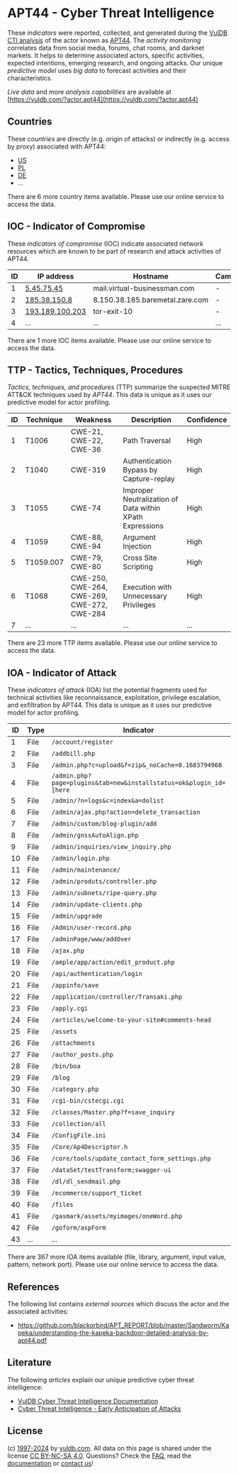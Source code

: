 # APT44 - Cyber Threat Intelligence

These _indicators_ were reported, collected, and generated during the [VulDB CTI analysis](https://vuldb.com/?kb.cti) of the actor known as [APT44](https://vuldb.com/?actor.apt44). The _activity monitoring_ correlates data from social media, forums, chat rooms, and darknet markets. It helps to determine associated actors, specific activities, expected intentions, emerging research, and ongoing attacks. Our unique _predictive model_ uses _big data_ to forecast activities and their characteristics.

_Live data_ and more _analysis capabilities_ are available at [https://vuldb.com/?actor.apt44](https://vuldb.com/?actor.apt44)

## Countries

These _countries_ are directly (e.g. origin of attacks) or indirectly (e.g. access by proxy) associated with APT44:

* [US](https://vuldb.com/?country.us)
* [PL](https://vuldb.com/?country.pl)
* [DE](https://vuldb.com/?country.de)
* ...

There are 6 more country items available. Please use our online service to access the data.

## IOC - Indicator of Compromise

These _indicators of compromise_ (IOC) indicate associated network resources which are known to be part of research and attack activities of APT44.

ID | IP address | Hostname | Campaign | Confidence
-- | ---------- | -------- | -------- | ----------
1 | [5.45.75.45](https://vuldb.com/?ip.5.45.75.45) | mail.virtual-businessman.com | - | High
2 | [185.38.150.8](https://vuldb.com/?ip.185.38.150.8) | 8.150.38.185.baremetal.zare.com | - | High
3 | [193.189.100.203](https://vuldb.com/?ip.193.189.100.203) | tor-exit-10 | - | High
4 | ... | ... | ... | ...

There are 1 more IOC items available. Please use our online service to access the data.

## TTP - Tactics, Techniques, Procedures

_Tactics, techniques, and procedures_ (TTP) summarize the suspected MITRE ATT&CK techniques used by _APT44_. This data is unique as it uses our predictive model for actor profiling.

ID | Technique | Weakness | Description | Confidence
-- | --------- | -------- | ----------- | ----------
1 | T1006 | CWE-21, CWE-22, CWE-36 | Path Traversal | High
2 | T1040 | CWE-319 | Authentication Bypass by Capture-replay | High
3 | T1055 | CWE-74 | Improper Neutralization of Data within XPath Expressions | High
4 | T1059 | CWE-88, CWE-94 | Argument Injection | High
5 | T1059.007 | CWE-79, CWE-80 | Cross Site Scripting | High
6 | T1068 | CWE-250, CWE-264, CWE-269, CWE-272, CWE-284 | Execution with Unnecessary Privileges | High
7 | ... | ... | ... | ...

There are 23 more TTP items available. Please use our online service to access the data.

## IOA - Indicator of Attack

These _indicators of attack_ (IOA) list the potential fragments used for technical activities like reconnaissance, exploitation, privilege escalation, and exfiltration by APT44. This data is unique as it uses our predictive model for actor profiling.

ID | Type | Indicator | Confidence
-- | ---- | --------- | ----------
1 | File | `/account/register` | High
2 | File | `/addbill.php` | Medium
3 | File | `/admin.php?c=upload&f=zip&_noCache=0.1683794968` | High
4 | File | `/admin.php?page=plugins&tab=new&installstatus=ok&plugin_id=[here` | High
5 | File | `/admin/?n=logs&c=index&a=dolist` | High
6 | File | `/admin/ajax.php?action=delete_transaction` | High
7 | File | `/admin/custom/blog-plugin/add` | High
8 | File | `/admin/gnssAutoAlign.php` | High
9 | File | `/admin/inquiries/view_inquiry.php` | High
10 | File | `/admin/login.php` | High
11 | File | `/admin/maintenance/` | High
12 | File | `/admin/produts/controller.php` | High
13 | File | `/admin/subnets/ripe-query.php` | High
14 | File | `/admin/update-clients.php` | High
15 | File | `/admin/upgrade` | High
16 | File | `/Admin/user-record.php` | High
17 | File | `/adminPage/www/addOver` | High
18 | File | `/ajax.php` | Medium
19 | File | `/ample/app/action/edit_product.php` | High
20 | File | `/api/authentication/login` | High
21 | File | `/appinfo/save` | High
22 | File | `/application/controller/Transaki.php` | High
23 | File | `/apply.cgi` | Medium
24 | File | `/articles/welcome-to-your-site#comments-head` | High
25 | File | `/assets` | Low
26 | File | `/attachments` | Medium
27 | File | `/author_posts.php` | High
28 | File | `/bin/boa` | Medium
29 | File | `/blog` | Low
30 | File | `/category.php` | High
31 | File | `/cgi-bin/cstecgi.cgi` | High
32 | File | `/classes/Master.php?f=save_inquiry` | High
33 | File | `/collection/all` | High
34 | File | `/ConfigFile.ini` | High
35 | File | `/Core/Ap4Descriptor.h` | High
36 | File | `/core/tools/update_contact_form_settings.php` | High
37 | File | `/dataSet/testTransform;swagger-ui` | High
38 | File | `/dl/dl_sendmail.php` | High
39 | File | `/ecommerce/support_ticket` | High
40 | File | `/files` | Low
41 | File | `/gasmark/assets/myimages/oneWord.php` | High
42 | File | `/goform/aspForm` | High
43 | ... | ... | ...

There are 367 more IOA items available (file, library, argument, input value, pattern, network port). Please use our online service to access the data.

## References

The following list contains _external sources_ which discuss the actor and the associated activities:

* https://github.com/blackorbird/APT_REPORT/blob/master/Sandworm/Kapeka/understanding-the-kapeka-backdoor-detailed-analysis-by-apt44.pdf

## Literature

The following _articles_ explain our unique predictive cyber threat intelligence:

* [VulDB Cyber Threat Intelligence Documentation](https://vuldb.com/?kb.cti)
* [Cyber Threat Intelligence - Early Anticipation of Attacks](https://www.scip.ch/en/?labs.20201022)

## License

(c) [1997-2024](https://vuldb.com/?kb.changelog) by [vuldb.com](https://vuldb.com/?kb.about). All data on this page is shared under the license [CC BY-NC-SA 4.0](https://creativecommons.org/licenses/by-nc-sa/4.0/). Questions? Check the [FAQ](https://vuldb.com/?kb.faq), read the [documentation](https://vuldb.com/?kb) or [contact us](https://vuldb.com/?contact)!

